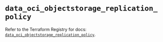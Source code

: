 # `data_oci_objectstorage_replication_policy`

Refer to the Terraform Registry for docs: [`data_oci_objectstorage_replication_policy`](https://registry.terraform.io/providers/hashicorp/oci/7.19.0/docs/data-sources/objectstorage_replication_policy).
